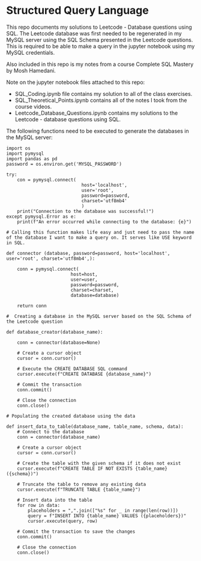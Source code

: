# Structured Query Language 

This repo documents my solutions to Leetcode - Database questions using SQL. The Leetcode database was first needed to be regenerated in my MySQL server using the SQL Schema presented in the Leetcode questions. This is required to be able to make a query in the jupyter notebook using my MySQL credentials. 

Also included in this repo is my notes from a course Complete SQL Mastery by Mosh Hamedani. 

Note on the jupyter notebook files attached to this repo:

- SQL_Coding.ipynb file contains my solution to all of the class exercises.
- SQL_Theoretical_Points.ipynb contains all of the notes I took from the course videos. 
- Leetcode_Database_Questions.ipynb contains my solutions to the Leetcode - database questions using SQL.

The following functions need to be executed to generate the databases in the MySQL server:

    import os
    import pymysql
    import pandas as pd
    password = os.environ.get('MYSQL_PASSWORD')
    
    try:
        con = pymysql.connect(
                                host='localhost',
                                user='root',
                                password=password,
                                charset='utf8mb4'
                                )
        print("Connection to the database was successful!")
    except pymysql.Error as e:
        print(f"An error occurred while connecting to the database: {e}")
    
    # Calling this function makes life easy and just need to pass the name of the database I want to make a query on. It serves like USE keyword in SQL.
    
    def connector (database, password=password, host='localhost', user='root', charset='utf8mb4',):
    
        conn = pymysql.connect(
                            host=host,
                            user=user,
                            password=password,
                            charset=charset, 
                            database=database)

        return conn
        
    #  Creating a database in the MySQL server based on the SQL Schema of the Leetcode question 
    
    def database_creator(database_name):

        conn = connector(database=None)

        # Create a cursor object
        cursor = conn.cursor()

        # Execute the CREATE DATABASE SQL command
        cursor.execute(f"CREATE DATABASE {database_name}")

        # Commit the transaction
        conn.commit()

        # Close the connection
        conn.close()  
    
    # Populating the created database using the data
    
    def insert_data_to_table(database_name, table_name, schema, data):
        # Connect to the database
        conn = connector(database_name)

        # Create a cursor object
        cursor = conn.cursor()

        # Create the table with the given schema if it does not exist
        cursor.execute(f"CREATE TABLE IF NOT EXISTS {table_name} ({schema})")

        # Truncate the table to remove any existing data
        cursor.execute(f"TRUNCATE TABLE {table_name}")

        # Insert data into the table
        for row in data:
            placeholders = ",".join(["%s" for _ in range(len(row))])
            query = f"INSERT INTO {table_name} VALUES ({placeholders})"
            cursor.execute(query, row)

        # Commit the transaction to save the changes
        conn.commit()

        # Close the connection
        conn.close()

